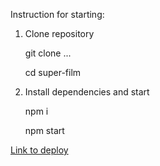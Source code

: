 Instruction for starting:

1. Clone repository 

    git clone ...

    cd super-film

2. Install dependencies and start
 
    npm i

    npm start



[Link to deploy](https://gracious-edison-70b1d7.netlify.app/)